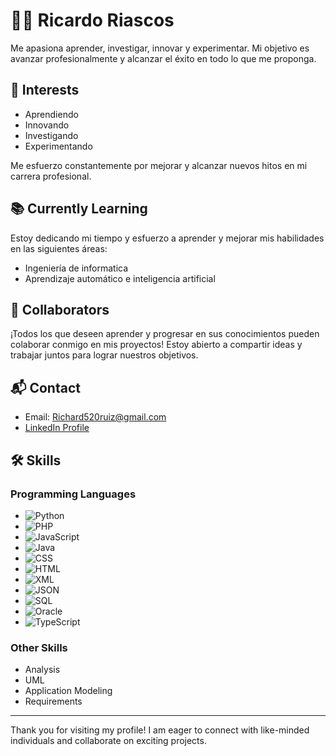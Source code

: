# 🧑‍💻 Ricardo Riascos 

 Me apasiona aprender, investigar, innovar y experimentar. Mi objetivo es avanzar profesionalmente y alcanzar el éxito en todo lo que me proponga.

## 🌟 Interests
- Aprendiendo
- Innovando
- Investigando
- Experimentando

Me esfuerzo constantemente por mejorar y alcanzar nuevos hitos en mi carrera profesional.

## 📚 Currently Learning
Estoy dedicando mi tiempo y esfuerzo a aprender y mejorar mis habilidades en las siguientes áreas: 
- Ingeniería de informatica 
- Aprendizaje automático e inteligencia artificial

## 🤝 Collaborators
¡Todos los que deseen aprender y progresar en sus conocimientos pueden colaborar conmigo en mis proyectos! Estoy abierto a compartir ideas y trabajar juntos para lograr nuestros objetivos.

## 📬 Contact

- Email: Richard520ruiz@gmail.com
- [LinkedIn Profile](https://www.linkedin.com/in/ricardo-riascos-4246b6208)

## 🛠️ Skills

### Programming Languages
- ![Python](https://img.shields.io/badge/Python-3776AB?style=for-the-badge&logo=python&logoColor=white)
- ![PHP](https://img.shields.io/badge/PHP-777BB4?style=for-the-badge&logo=php&logoColor=white)
- ![JavaScript](https://img.shields.io/badge/JavaScript-F7DF1E?style=for-the-badge&logo=javascript&logoColor=black)
- ![Java](https://img.shields.io/badge/Java-007396?style=for-the-badge&logo=java&logoColor=white)
- ![CSS](https://img.shields.io/badge/CSS-1572B6?style=for-the-badge&logo=css3&logoColor=white)
- ![HTML](https://img.shields.io/badge/HTML-E34F26?style=for-the-badge&logo=html5&logoColor=white)
- ![XML](https://img.shields.io/badge/XML-FF6600?style=for-the-badge&logo=xml&logoColor=white)
- ![JSON](https://img.shields.io/badge/JSON-000000?style=for-the-badge&logo=json&logoColor=white)
- ![SQL](https://img.shields.io/badge/SQL-4479A1?style=for-the-badge&logo=sql&logoColor=white)
- ![Oracle](https://img.shields.io/badge/Oracle-F80000?style=for-the-badge&logo=oracle&logoColor=white)
- ![TypeScript](https://img.shields.io/badge/TypeScript-3178C6?style=for-the-badge&logo=typescript&logoColor=white)

### Other Skills
- Analysis
- UML
- Application Modeling
- Requirements

---

Thank you for visiting my profile! I am eager to connect with like-minded individuals and collaborate on exciting projects.
